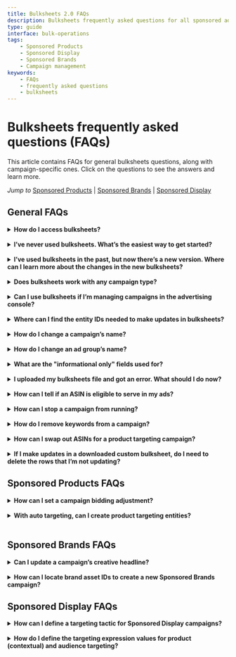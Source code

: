 ```yaml
---
title: Bulksheets 2.0 FAQs
description: Bulksheets frequently asked questions for all sponsored ads campaign types.
type: guide
interface: bulk-operations
tags:
    - Sponsored Products
    - Sponsored Display
    - Sponsored Brands
    - Campaign management
keywords:
    - FAQs
    - frequently asked questions
    - bulksheets  
---
```


# Bulksheets frequently asked questions (FAQs)
This article contains FAQs for general bulksheets questions, along with campaign-specific ones. Click on the questions to see the answers and learn more.

*Jump to* [Sponsored Products](#sponsored-products-faqs) | [Sponsored Brands](#sponsored-brands-faqs) | [Sponsored Display](#sponsored-display-faqs)

## General FAQs

<details>
<summary><strong>How do I access bulksheets?</strong></summary>
You can find bulksheets templates from the main bulk operations page. Access this page from campaign manager: Look for the sponsored ads icon in the left navigation panel > click **Bulk operations**. Learn more about how to access bulksheets in the [Getting started guide](bulksheets/2-0/get-started-with-bulksheets-part1). 
</details>
<br>
<details>
<summary><strong>I’ve never used bulksheets. What’s the easiest way to get started?</strong></summary>
We recommend reviewing the support articles here in the advanced tools center, including the introductory [Getting started guide](bulksheets/2-0/get-started-with-bulksheets-part1). In terms of campaign type, you might find that a Sponsored Products auto-targeting campaign is a good place to start if you want to try using bulksheets. After you create the campaign, you can monitor and optimize by downloading a custom bulksheets file and reviewing the performance metrics. 
</details>
<br>
<details>
<summary><strong>I’ve used bulksheets in the past, but now there’s a new version. Where can I learn more about the changes in the new bulksheets?</strong></summary>
We recommend starting with the [Bulksheets overview article](bulksheets/2-0/overview-about-bulksheets). This resource contains FAQs specifically about the new version, along with other tips and guidelines for migrating. 
</details>
<br>
<details>
<summary><strong>Does bulksheets work with any campaign type?</strong></summary>
Yes. Bulksheets now supports all sponsored ads campaigns, including Sponsored Products, Sponsored Brands, and Sponsored Display. Learn more about using bulksheets to create sponsored ads campaigns in the [product-specific user guides](bulksheets/2-0/get-started-with-bulksheets-part1#product-specific-guides). 
</details>
<br>
<details>
<summary><strong>Can I use bulksheets if I’m managing campaigns in the advertising console?</strong></summary>
Yes. Many advertisers use a combination of Amazon Ads tools, including bulksheets, the advertising console, and the Amazon Ads API. If you're currently using the console to manage several campaigns, you might find that bulksheets is a more efficient way to make changes to multiple campaigns--and bulksheets requires no developer resources, so it might be a better option than the API.
If you aren’t sure which option to use, the advanced tools center can help you decide [which Amazon Ads tool is right for you](API/docs/en-us/index). 
</details>
<br>
<details>
<summary><strong>Where can I find the entity IDs needed to make updates in bulksheets?</strong></summary>
 You can find the IDs for all entities (campaigns, ad groups, etc.) if you download a bulksheets file. Note that bulksheets entity IDs are different than the IDs you'll find in the advertising console, so be sure you are getting the IDs from bulksheets and not from the console. Learn more about [how to update campaigns using bulksheets](bulksheets/2-0/campaign-update-overview). 
</details>
<br>
<details>
<summary><strong>How do I change a campaign’s name?</strong></summary>
To update a campaign name, the mandatory required fields are **Product**, **Entity**, **Operation**, **Campaign ID**, and **Campaign Name**. If you are using a downloaded bulksheets file that contains campaign data, many of those values will already be in the spreadsheet, so you’ll only need to make two edits: Set the “Operation” field to **update**, and enter the new name in the “Campaign Name” field. If you are using a blank template, you’ll need to add all of the mandatory fields. Learn more about changing campaign names in [Overview - update campaigns with bulksheets](bulksheets/2-0/get-started-with-bulksheets-part1#product-specific-guides). 
</details>
<br>
<details>
<summary><strong>How do I change an ad group’s name?</strong></summary>
To update an ad group, the mandatory required fields are **Product**, **Entity**, **Operation**, **Campaign ID**, **Ad Group ID**, and **Ad Group Name**. If you are using a downloaded bulksheets file that contains campaign data, many of those values will already be in the spreadsheet, so you’ll only need to make two edits: Set the “Operation” field to *update*, and enter the new name in the “Ad Group Name” field. 
</details>
<br>
<details>
<summary><strong>What are the "informational only" fields used for?</strong></summary>
When you download a custom bulksheet with campaign data, you will see some fields designated as "informational only." Some examples of these include **campaign name** and **ad group name**, **campaign status** and **ad group status**, **ASIN eligibility status** fields, and **ad group default bid**. <br><br> The purpose of these fields is to give you helpful information about names and statuses that would otherwise be hidden when you have filters applied to the "Entity" column. For example, let's say you want to isolate keywords, so you might apply a filter to show keyword entities only. In this case, the names and statuses of the associated campaigns and ad groups would be hidden. But with the "informational only" fields, you can still see those values regardless of filtering. 
</details>
<br>
<details>
<summary><strong>I uploaded my bulksheets file and got an error. What should I do now?</strong></summary>
If your file contains any errors, you will see a message in the “Bulk spreadsheet history” section indicating how many rows were processed and how many rows contained errors. If your sheet contained errors, you can download a report to see exactly which rows have errors and what the cause of the error might be. <br><br> Then, **you can make edits directly in the error report file, and upload that file to finish creating or updating the campaign**. For example, let’s say you received an error because you included a forbidden character in a keyword row. In the error report, you can fix that error, save the file, and upload it to fix the issue. You don’t need to delete the other sheets because the upload process will simply ignore the summary sheet and error columns. 
</details>
<br>
<details>
<summary><strong>How can I tell if an ASIN is eligible to serve in my ads?</strong></summary>
Before you create the ad in bulksheets, you can check your product inventory to be sure the items you want to advertise are in stock and have the required elements, such as a product image. After you create your campaigns, you can download a bulksheets file with campaign data to check ASIN eligibility. This will show you if any ASINs became ineligible after the campaign started running. If your campaign performance metrics are unusually low, or if you see that lots of customers are clicking your ad but not completing the purchase, this could be due to ASIN eligibility. For example, an ASIN that has gone out of stock might still generate ad clicks, but customers wouldn’t be able to purchase. In a downloaded bulksheets file, look for column headers near the ASIN field that indicate “Eligibility Status” and “Reason for Ineligibility.” In addition to being out of stock, other reasons for ineligibility include missing or incomplete product information, such as a product that does not include a product image. 
</details>
<br>
<details>
<summary><strong>How can I stop a campaign from running?</strong></summary>
Similar to campaign management in the advertising console, you can archive or pause campaigns to stop them from running. Archiving is a permanent action that cannot be undone, while pausing is less permanent.<br><br> To archive a campaign, the mandatory fields are **Product**, **Entity**, **Operation**, and **Campaign ID**. In a downloaded file, most of these fields will already be populated. In the “Operation” field, enter *archive* to archive the campaign. To pause a campaign, the mandatory fields are **Product**, **Entity**, *Operation*, **Campaign ID**, and **State**. In the “Operation” field, enter **update**. In the “State” field, enter **paused**. To undo this action, you can follow these same steps, but enter **enabled** in the “State” field. 
</details>
<br>
<details>
<summary><strong>How do I remove keywords from a campaign?</strong></summary>You cannot update keywords by changing the keyword text. Instead, you should pause or archive the keywords that you want to stop running. This will be easier if you’re using a custom template pre-populated with entity IDs. To pause keywords, set the “Operation” to **update** and the “State” to **paused**. To archive keywords, set the “Operation” to **archived**. Note that the keyword ID is also required, but this will already be in your spreadsheet if you are using a custom bulksheets file. 
Learn more about about [updating keywords for Sponsored Products](bulksheets/2-0/update-sp-campaigns#update-the-keyword-entity) and [updating keywords for Sponsored Brands](bulksheets/2-0/update-sb-campaigns#update-the-keyword-entity). 
</details>
<br>
<details>
<summary><strong>How can I swap out ASINs for a product targeting campaign?</strong></summary>
Similar to keywords, you cannot swap ASINs or change products after the entity is created. Instead, you should archive or pause the product targeting entities that you want to remove. Then, you can create a new product targeting entity within the campaign, using the ASINs you want to apply.
</details>
<br>
<details>
<summary><strong>If I make updates in a downloaded custom bulksheet, do I need to delete the rows that I’m not updating?</strong></summary>
No. If the “Operation” field is blank for any row, that entire row will be ignored in the upload process. So as long as you only include values in the rows you want to update, you can leave the other data in the sheet for better efficiency. 
</details>

## Sponsored Products FAQs

<details>
<summary><strong>How can I set a campaign bidding adjustment?</strong></summary>
To set a bidding adjustment, you should create a new **bidding adjustment** entity under the campaign, using the campaign’s ID. For the bidding adjustment row, the required fields include Product, Entity, Operation, Campaign ID, Bidding strategy, Placement, and Percentage. Learn more about [adding a bidding adjustment to a Sponsored Products campaign](bulksheets/2-0/create-sp-campaign#step-2-define-the-bidding-adjustment-entity-optional). 
</details>
<br>
<details>
<summary><strong>With auto targeting, can I create product targeting entities?</strong></summary>
Yes, you have the option to create four product targeting entities with auto targeting campaigns, and you can apply bids to any of these. If you want to define these entities, you should create four rows in your auto targeting campaign—one for each product targeting expression: close-match, loose-match, complements, and substitutes (see the definitions listed below). In the ads console, this is the section where you can <strong>Set bids by targeting group</strong>. For any targets you do not want to bid on, you should set the “State” field to be <strong>paused</strong> in those rows. <br>

If you don’t create these product targeting entities, Amazon will automatically create one entity for each targeting expression, and the ad group default bid will apply. Learn more about [how to create Sponsored Products auto-targeting campaigns](bulksheets/2-0/create-sp-campaign).

Auto-targeting expression definitions:<br>

**Close-match**: Amazon will show your ad to shoppers who use search terms closely related to your products. If your product is "Doppler 400-count Cotton Sheets," we'll show an ad when shoppers use search terms like "cotton sheets" and "400-count sheets." <br>
**Loose-match**: Amazon will show your ad to shoppers who use search terms loosely related to your products. If your product is Doppler 400-count Cotton Sheets, we'll show an ad when shoppers use search terms like "bed sheets," "bath sheets," and "bath towels."<br>
**Substitutes**: Amazon will show your ad to shoppers who use detail pages of products similar to yours. If your product is "Doppler 400-count Cotton Sheets," we'll show an ad on detail pages that include "300-count Cotton sheets" and "queen 400-count Sheets."<br>
**Complements**: Amazon will show your ad to shoppers who view the detail pages of products that complement your product. If your product is "Doppler 400-count Cotton sheets," we'll show an ad on detail pages that include "queen comforter" and "feather pillows."

 </details>
<br>

 ## Sponsored Brands FAQs 


<details>
<summary><strong>Can I update a campaign’s creative headline?</strong></summary>
No. Creative headlines cannot be updated after you create them. Instead, you should [archive the campaign](bulksheets/2-0/update-sb-campaigns#archive-a-campaign) and create a new campaign using the creative headline you want to apply. If the creative headline is the only campaign element you want to update, you can save time by copying some of the other campaign data (brand asset IDs, for example) into the new campaign row. 
</details>
<br>
<details>
<summary><strong>How can I locate brand asset IDs to create a new Sponsored Brands campaign?</strong></summary>
When you download and create a custom spreadsheet, the file will contain a tab labeled “Brand Assets Data” if you select the option to include this data in the download. Learn more about [how to understand bulksheets data](bulksheets/2-0/understand-bulksheets-data).
</details>

## Sponsored Display FAQs


<details>
<summary><strong>How can I define a targeting tactic for Sponsored Display campaigns?</strong></summary>In bulksheets, you'll enter the ** targeting tactic**  value as an alpha-numeric code. The tactic is either **product targeting**  or **audiences**. In the bulksheets field, you should enter ** T00020**  for product, or **T00030**  for audience. Note that in the advertising console, product targeting is now **contextual** targeting.
</details>
<br>
<details>
<summary><strong>How do I define the targeting expression values for product (contextual) and audience targeting?</strong></summary>In bulksheets, you’ll enter values such as **category=“12345”**  to target based on a product category, or **purchases=(related-product lookback=30)** to target based on purchases remarketing. <br><br> To do this, you'll need the IDs that represent the expression you want. You can get these values by downloading a bulksheet with some past Sponsored Display campaign data. Look in the ** Resolved targeting expression (read only)**  column for values such as category. <br><br>For example, you might see: category="Kids' Electronics." Then, look in the ** Targeting expression**  column in that same row for the corresponding ID. For example, the corresponding targeting expression field might show: category="166164011," so you would know to use that numeric ID. 
<br><br>
Below are some additional examples of what you might enter in this field, depending on what you want to target:
<br>
-  views=(category="2748212011" price=10-50 lookback=30)
<br>
-  purchases=(related-product lookback=30)
<br>
-  purchases=(exact-product lookback=30)
<br>
-  audience="360733347960105375"
<br><br>
Learn more about [how to create Sponsored Display campaigns in bulksheets](bulksheets/2-0/create-sd-campaign). 
</details>
